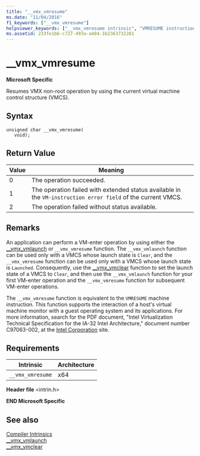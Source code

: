 ```yaml
---
title: "__vmx_vmresume"
ms.date: "11/04/2016"
f1_keywords: ["__vmx_vmresume"]
helpviewer_keywords: ["__vmx_vmresume intrinsic", "VMRESUME instruction"]
ms.assetid: 233fe1b6-c727-493a-a484-1b2363732281
---
```

# __vmx_vmresume

**Microsoft Specific**

Resumes VMX non-root operation by using the current virtual machine control structure (VMCS).

## Syntax

```
unsigned char __vmx_vmresume(
   void);
```

## Return Value

|Value|Meaning|
|-----------|-------------|
|0|The operation succeeded.|
|1|The operation failed with extended status available in the `VM-instruction error field` of the current VMCS.|
|2|The operation failed without status available.|

## Remarks

An application can perform a VM-enter operation by using either the [__vmx_vmlaunch](../intrinsics/vmx-vmlaunch.md) or `__vmx_vmresume` function. The `__vmx_vmlaunch` function can be used only with a VMCS whose launch state is `Clear`, and the `__vmx_vmresume` function can be used only with a VMCS whose launch state is `Launched`. Consequently, use the [__vmx_vmclear](../intrinsics/vmx-vmclear.md) function to set the launch state of a VMCS to `Clear`, and then use the `__vmx_vmlaunch` function for your first VM-enter operation and the `__vmx_vmresume` function for subsequent VM-enter operations.

The `__vmx_vmresume` function is equivalent to the `VMRESUME` machine instruction. This function supports the interaction of a host's virtual machine monitor with a guest operating system and its applications. For more information, search for the PDF document, "Intel Virtualization Technical Specification for the IA-32 Intel Architecture," document number C97063-002, at the [Intel Corporation](https://software.intel.com/articles/intel-sdm) site.

## Requirements

|Intrinsic|Architecture|
|---------------|------------------|
|`__vmx_vmresume`|x64|

**Header file** \<intrin.h>

**END Microsoft Specific**

## See also

[Compiler Intrinsics](../intrinsics/compiler-intrinsics.md)<br/>
[__vmx_vmlaunch](../intrinsics/vmx-vmlaunch.md)<br/>
[__vmx_vmclear](../intrinsics/vmx-vmclear.md)